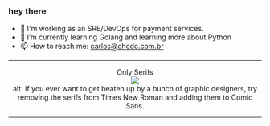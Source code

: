 ### hey there 

- :telescope: I'm working as an SRE/DevOps for payment services.
- :seedling: I’m currently learning Golang and learning more about Python
- :mailbox: How to reach me: carlos@chcdc.com.br

---


<!-- xkcd -->
<p align="center">Only Serifs</br><img src="https://imgs.xkcd.com/comics/only_serifs.png"></br>alt: If you ever want to get beaten up by a bunch of graphic designers, try removing the serifs from Times New Roman and adding them to Comic Sans.</br></p></table></p> 


<!-- xkcd -->
---
